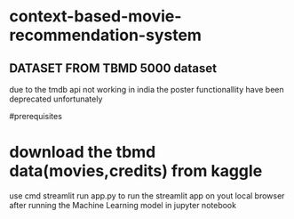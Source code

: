 # context-based-movie-recommendation-system

DATASET FROM TBMD 5000 dataset
----------------------------------------------------------------------------------------------------------
due to the tmdb api not working in india the poster functionallity have been deprecated unfortunately

#prerequisites
# download the tbmd data(movies,credits) from kaggle
use cmd streamlit run app.py to run the streamlit app on yout local browser after running the Machine Learning model in jupyter notebook
